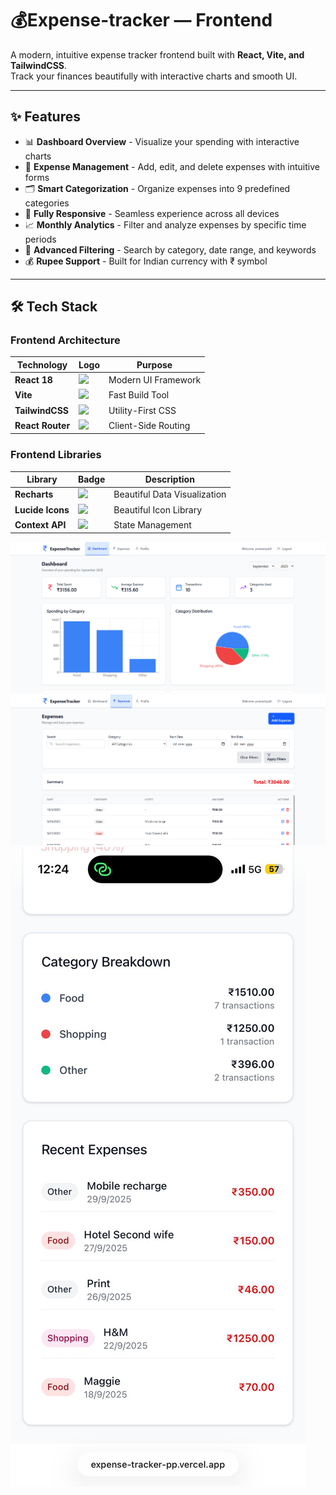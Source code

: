 # 💰Expense-tracker — Frontend

A modern, intuitive expense tracker frontend built with **React, Vite, and TailwindCSS**.  
Track your finances beautifully with interactive charts and smooth UI.

---

## ✨ Features

- 📊 **Dashboard Overview** - Visualize your spending with interactive charts  
- 💸 **Expense Management** - Add, edit, and delete expenses with intuitive forms  
- 🗂️ **Smart Categorization** - Organize expenses into 9 predefined categories  
- 📱 **Fully Responsive** - Seamless experience across all devices  
- 📈 **Monthly Analytics** - Filter and analyze expenses by specific time periods  
- 🎯 **Advanced Filtering** - Search by category, date range, and keywords  
- 💰 **Rupee Support** - Built for Indian currency with ₹ symbol  

---

## 🛠️ Tech Stack

### Frontend Architecture
<div align="center">

| Technology | Logo | Purpose |
|------------|------|---------|
| **React 18** | <img src="https://img.shields.io/badge/React-20232A?style=for-the-badge&logo=react&logoColor=61DAFB" width="100"> | Modern UI Framework |
| **Vite** | <img src="https://img.shields.io/badge/Vite-B73BFE?style=for-the-badge&logo=vite&logoColor=FFD62E" width="80"> | Fast Build Tool |
| **TailwindCSS** | <img src="https://img.shields.io/badge/Tailwind_CSS-38B2AC?style=for-the-badge&logo=tailwind-css&logoColor=white" width="120"> | Utility-First CSS |
| **React Router** | <img src="https://img.shields.io/badge/React_Router-CA4245?style=for-the-badge&logo=react-router&logoColor=white" width="120"> | Client-Side Routing |

</div>

### Frontend Libraries
<div align="center">

| Library | Badge | Description |
|---------|-------|-------------|
| **Recharts** | <img src="https://img.shields.io/badge/Recharts-FF6384?style=flat-square&logo=chart.js&logoColor=white" width="90"> | Beautiful Data Visualization |
| **Lucide Icons** | <img src="https://img.shields.io/badge/Lucide-000000?style=flat-square&logo=react&logoColor=white" width="90"> | Beautiful Icon Library |
| **Context API** | <img src="https://img.shields.io/badge/Context_API-61DAFB?style=flat-square&logo=react&logoColor=black" width="90"> | State Management |

</div>

![Dashboard](./public/dashboard.png)
![Expenses](./public/expenses.png)
![Mobile view](./public/mobile.jpg)

